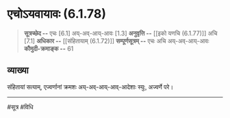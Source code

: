 # एचोऽयवायावः (6.1.78)
> **सूत्रच्छेद --** एचः [6.1] अय्-अव्-आय्-आवः [1.3]
> **अनुवृत्ति --** [[इको यणचि (6.1.77)]] अचि [7.1]
> **अधिकार --** [[संहितायाम् (6.1.72)]]
> **सम्पूर्णसूत्रम् --** एचः अचि अय्-अव्-आय्-आवः
> **कौमुदी-क्रमाङ्क --** 61

## व्याख्या

संहितायां सत्याम्, एज्वर्णानां क्रमशः अय्-अव्-आय्-आव्-आदेशाः स्युः, अज्वर्णे परे।

---
#सूत्र #विधि 